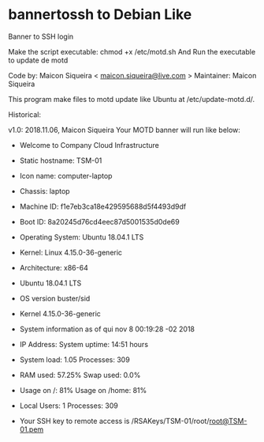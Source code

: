 # bannertossh to Debian Like
Banner to SSH login

Make the script executable: chmod +x /etc/motd.sh
And Run the executable to update de motd

Code by: Maicon Siqueira < maicon.siqueira@live.com > Maintainer: Maicon Siqueira

This program make files to motd update like Ubuntu at /etc/update-motd.d/.

Historical:

v1.0: 2018.11.06, Maicon Siqueira 
  Your MOTD banner will run like below:

- Welcome to Company Cloud Infrastructure 

- Static hostname: TSM-01
- Icon name: computer-laptop
- Chassis: laptop
- Machine ID: f1e7eb3ca18e429595688d5f4493d9df
- Boot ID: 8a20245d76cd4eec87d5001535d0de69
- Operating System: Ubuntu 18.04.1 LTS
- Kernel: Linux 4.15.0-36-generic
- Architecture: x86-64

- Ubuntu 18.04.1 LTS
- OS version buster/sid
- Kernel 4.15.0-36-generic
  
- System information as of qui nov  8 00:19:28 -02 2018

- IP Address:		System uptime:	14:51 hours
- System load:	1.05	Processes:	309
- RAM used:	57.25%	Swap used:	0.0%
- Usage on /:	81%	Usage on /home:	81%
- Local Users:	1	Processes:	309

- Your SSH key to remote access is /RSAKeys/TSM-01/root/root@TSM-01.pem
